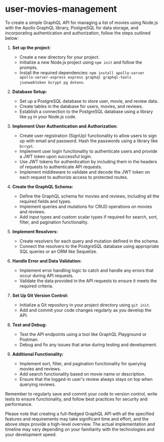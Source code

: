# user-movies-management
To create a simple GraphQL API for managing a list of movies using Node.js with the Apollo GraphQL library, PostgreSQL for data storage, and incorporating authentication and authorization, follow the steps outlined below:

1. **Set up the project:**
   - Create a new directory for your project.
   - Initialize a new Node.js project using `npm init` and follow the prompts.
   - Install the required dependencies: `npm install apollo-server apollo-server-express express graphql graphql-tools jsonwebtoken bcrypt pg dotenv`.

2. **Database Setup:**
   - Set up a PostgreSQL database to store user, movie, and review data.
   - Create tables in the database for users, movies, and reviews.
   - Establish a connection to the PostgreSQL database using a library like `pg` in your Node.js code.

3. **Implement User Authentication and Authorization:**
   - Create user registration (SignUp) functionality to allow users to sign up with email and password. Hash the passwords using a library like `bcrypt`.
   - Implement user login functionality to authenticate users and provide a JWT token upon successful login.
   - Use JWT tokens for authentication by including them in the headers of requests to authenticate API requests.
   - Implement middleware to validate and decode the JWT token on each request to authorize access to protected routes.

4. **Create the GraphQL Schema:**
   - Define the GraphQL schema for movies and reviews, including all the required fields and types.
   - Implement queries and mutations for CRUD operations on movies and reviews.
   - Add input types and custom scalar types if required for search, sort, filter, and pagination functionality.

5. **Implement Resolvers:**
   - Create resolvers for each query and mutation defined in the schema.
   - Connect the resolvers to the PostgreSQL database using appropriate SQL queries or an ORM like Sequelize.

6. **Handle Error and Data Validation:**
   - Implement error handling logic to catch and handle any errors that occur during API requests.
   - Validate the data provided in the API requests to ensure it meets the required criteria.

7. **Set Up Git Version Control:**
   - Initialize a Git repository in your project directory using `git init`.
   - Add and commit your code changes regularly as you develop the API.

8. **Test and Debug:**
   - Test the API endpoints using a tool like GraphQL Playground or Postman.
   - Debug and fix any issues that arise during testing and development.

9. **Additional Functionality:**
   - Implement sort, filter, and pagination functionality for querying movies and reviews.
   - Add search functionality based on movie name or description.
   - Ensure that the logged-in user's review always stays on top when querying reviews.

Remember to regularly save and commit your code to version control, write tests to ensure functionality, and follow best practices for security and performance.

Please note that creating a full-fledged GraphQL API with all the specified features and requirements may take significant time and effort, and the above steps provide a high-level overview. The actual implementation and timeline may vary depending on your familiarity with the technologies and your development speed.
